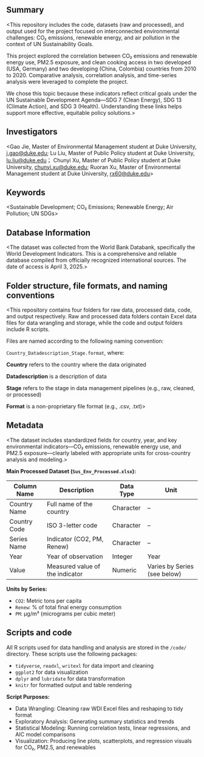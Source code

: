## Summary

<This repository includes the code, datasets (raw and processed), and output used for the project focused on interconnected environmental challenges: CO₂ emissions, renewable energy, and air pollution in the context of UN Sustainability Goals. 

This project explored the correlation between CO₂ emissions and renewable energy use, PM2.5 exposure, and clean cooking access in two developed (USA, Germany) and two developing (China, Colombia) countries from 2010 to 2020. Comparative analysis, correlation analysis, and time-series analysis were leveraged to complete the project. 

We chose this topic because these indicators reflect critical goals under the UN Sustainable Development Agenda—SDG 7 (Clean Energy), SDG 13 (Climate Action), and SDG 3 (Health). Understanding these links helps support more effective, equitable policy solutions.>

## Investigators

<Gao Jie, Master of Environmental Management student at Duke University, j.gao@duke.edu;
Lu Liu, Master of Public Policy student at Duke University, lu.liu@duke.edu；
Chunyi Xu, Master of Public Policy student at Duke University, chunyi.xu@duke.edu;
Ruoran Xu, Master of Environmental Management student at Duke University, rx60@duke.edu>

## Keywords

<Sustainable Development; CO₂ Emissions; Renewable Energy; Air Pollution; UN SDGs>

## Database Information

<The dataset was collected from the World Bank Databank, specifically the World Development Indicators. This is a comprehensive and reliable database compiled from officially recognized international sources. The date of access is April 3, 2025.>


## Folder structure, file formats, and naming conventions 

<This repository contains four folders for raw data, processed data, code, and output respectively. Raw and processed data folders contain Excel data files for data wrangling and storage, while the code and output folders include R scripts.

Files are named according to the following naming convention: 

`Country_Datadescription_Stage.format`, where: 

**Country** refers to the country where the data originated

**Datadescription** is a description of data 

**Stage** refers to the stage in data management pipelines (e.g., raw, cleaned, or processed)

**Format** is a non-proprietary file format (e.g., .csv, .txt)>


## Metadata
<The dataset includes standardized fields for country, year, and key environmental indicators—CO₂ emissions, renewable energy use, and PM2.5 exposure—clearly labeled with appropriate units for cross-country analysis and modeling.> 

**Main Processed Dataset (`Sus_Env_Processed.xlsx`):**

| Column Name    | Description                                      | Data Type | Unit                                  |
|----------------|--------------------------------------------------|-----------|---------------------------------------|
| Country Name   | Full name of the country                         | Character | –                                     |
| Country Code   | ISO 3-letter code                                | Character | –                                     |
| Series Name    | Indicator (CO2, PM, Renew)                       | Character | –                                     |
| Year           | Year of observation                              | Integer   | Year                                  |
| Value          | Measured value of the indicator                  | Numeric   | Varies by Series (see below)          |

**Units by Series:**
- `CO2`: Metric tons per capita
- `Renew`: % of total final energy consumption
- `PM`: µg/m³ (micrograms per cubic meter)

## Scripts and code
All R scripts used for data handling and analysis are stored in the `/code/` directory. These scripts use the following packages:

- `tidyverse`, `readxl`, `writexl` for data import and cleaning
- `ggplot2` for data visualization
- `dplyr` and `lubridate` for data transformation
- `knitr` for formatted output and table rendering

**Script Purposes:**
- Data Wrangling: Cleaning raw WDI Excel files and reshaping to tidy format
- Exploratory Analysis: Generating summary statistics and trends
- Statistical Modeling: Running correlation tests, linear regressions, and AIC model comparisons
- Visualization: Producing line plots, scatterplots, and regression visuals for CO₂, PM2.5, and renewables
